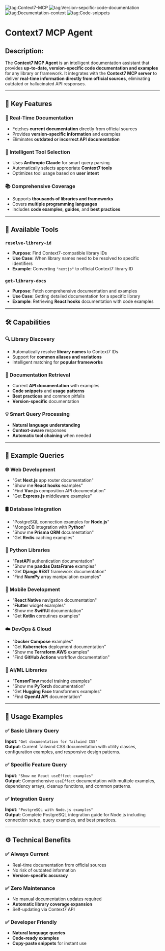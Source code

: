 ![tag:Context7-MCP](https://img.shields.io/badge/Innovation-Lab-blue)
![tag:Version-sepcific-code-documentation](https://img.shields.io/badge/Documentation-orange)
![tag:Documentation-context](https://img.shields.io/badge/VersionSpecific-CodeDocumentation-green)
![tag:Code-snippets](https://img.shields.io/badge/Code-Snippets-yellow)

# Context7 MCP Agent

## Description:

The **Context7 MCP Agent** is an intelligent documentation assistant that provides **up-to-date, version-specific code documentation and examples** for any library or framework. It integrates with the **Context7 MCP server** to deliver **real-time information directly from official sources**, eliminating outdated or hallucinated API responses.

---

## 🚀 Key Features

### 🔄 Real-Time Documentation
- Fetches **current documentation** directly from official sources  
- Provides **version-specific information** and examples  
- Eliminates **outdated or incorrect API documentation**

### 🧠 Intelligent Tool Selection
- Uses **Anthropic Claude** for smart query parsing  
- Automatically selects appropriate **Context7 tools**  
- Optimizes tool usage based on **user intent**

### 📚 Comprehensive Coverage
- Supports **thousands of libraries and frameworks**  
- Covers **multiple programming languages**  
- Includes **code examples**, **guides**, and **best practices**

---

## 🧰 Available Tools

### `resolve-library-id`
- **Purpose**: Find Context7-compatible library IDs  
- **Use Case**: When library names need to be resolved to specific identifiers  
- **Example**: Converting `"nextjs"` to official Context7 library ID

### `get-library-docs`
- **Purpose**: Fetch comprehensive documentation and examples  
- **Use Case**: Getting detailed documentation for a specific library  
- **Example**: Retrieving **React hooks** documentation with code examples

---

## 🛠️ Capabilities

### 🔍 Library Discovery
- Automatically resolve **library names** to Context7 IDs  
- Support for **common aliases and variations**  
- Intelligent matching for **popular frameworks**

### 📖 Documentation Retrieval
- Current **API documentation** with examples  
- **Code snippets** and **usage patterns**  
- **Best practices** and common pitfalls  
- **Version-specific** documentation

### 💡 Smart Query Processing
- **Natural language understanding**  
- **Context-aware** responses  
- **Automatic tool chaining** when needed

---

## 💬 Example Queries

### 🌐 Web Development
- "Get **Next.js** app router documentation"  
- "Show me **React hooks** examples"  
- "Find **Vue.js** composition API documentation"  
- "Get **Express.js** middleware examples"

### 🛢️ Database Integration
- "PostgreSQL connection examples for **Node.js**"  
- "MongoDB integration with **Python**"  
- "Show me **Prisma ORM** documentation"  
- "Get **Redis** caching examples"

### 🐍 Python Libraries
- "**FastAPI** authentication documentation"  
- "Show me **pandas DataFrame** examples"  
- "Get **Django REST** framework documentation"  
- "Find **NumPy** array manipulation examples"

### 📱 Mobile Development
- "**React Native** navigation documentation"  
- "**Flutter** widget examples"  
- "Show me **SwiftUI** documentation"  
- "Get **Kotlin** coroutines examples"

### ☁️ DevOps & Cloud
- "**Docker Compose** examples"  
- "Get **Kubernetes** deployment documentation"  
- "Show me **Terraform AWS** examples"  
- "Find **GitHub Actions** workflow documentation"

### 🧠 AI/ML Libraries
- "**TensorFlow** model training examples"  
- "Show me **PyTorch** documentation"  
- "Get **Hugging Face** transformers examples"  
- "Find **OpenAI API** documentation"

---

## 🧪 Usage Examples

### ✅ Basic Library Query  
**Input**: `"Get documentation for Tailwind CSS"`  
**Output**: Current Tailwind CSS documentation with utility classes, configuration examples, and responsive design patterns.

### ✅ Specific Feature Query  
**Input**: `"Show me React useEffect examples"`  
**Output**: Comprehensive `useEffect` documentation with multiple examples, dependency arrays, cleanup functions, and common patterns.

### ✅ Integration Query  
**Input**: `"PostgreSQL with Node.js examples"`  
**Output**: Complete PostgreSQL integration guide for Node.js including connection setup, query examples, and best practices.

---

## ⚙️ Technical Benefits

### ✅ Always Current
- Real-time documentation from official sources  
- No risk of outdated information  
- **Version-specific accuracy**

### ✅ Zero Maintenance
- No manual documentation updates required  
- **Automatic library coverage expansion**  
- Self-updating via Context7 API

### ✅ Developer Friendly
- **Natural language queries**  
- **Code-ready examples**  
- **Copy-paste snippets** for instant use
